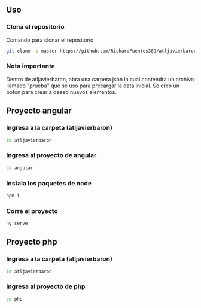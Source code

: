 ## Uso

### Clona el repositorio
Comando para clonar el repositorio

```bash
git clone -b master https://github.com/RichardFuentes369/atljavierbaron 
```

### Nota importante
Dentro de atljavierbaron, abra una carpeta json la cual contendra un archivo llamado "prueba" que se uso para precargar la data inicial. Se creo un boton para crear a deseo nuevos elementos. 

## Proyecto angular

### Ingresa a la carpeta (atljavierbaron)
```bash
cd atljavierbaron
```
### Ingresa al proyecto de angular
```bash
cd angular
```
### Instala los paquetes de node
```bash
npm i
```
### Corre el proyecto
```bash
ng serve
```


## Proyecto php

### Ingresa a la carpeta (atljavierbaron)
```bash
cd atljavierbaron
```
### Ingresa al proyecto de php
```bash
cd php
```
